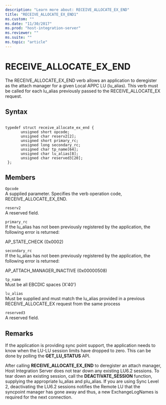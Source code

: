 ```yaml
---
description: "Learn more about: RECEIVE_ALLOCATE_EX_END"
title: "RECEIVE_ALLOCATE_EX_END1"
ms.custom: ""
ms.date: "11/30/2017"
ms.prod: "host-integration-server"
ms.reviewer: ""
ms.suite: ""
ms.topic: "article"
---
```

# RECEIVE_ALLOCATE_EX_END
The RECEIVE_ALLOCATE_EX_END verb allows an application to deregister as the attach manager for a given Local APPC LU (lu_alias). This verb must be called for each lu_alias previously passed to the RECEIVE_ALLOCATE_EX request.  
  
## Syntax  
  
```  
  
typedef struct receive_allocate_ex_end {  
       unsigned short opcode;  
       unsigned char reserv2[2];  
       unsigned short primary_rc;  
       unsigned long secondary_rc;  
       unsigned char tp_name[64];  
       unsigned char lu_alias[8];  
       unsigned char reserved3[20];  
 };  
```  
  
## Members  
 `Opcode`  
 A supplied parameter. Specifies the verb operation code, RECEIVE_ALLOCATE_EX_END.  
  
 `reserv2`  
 A reserved field.  
  
 `primary_rc`  
 If the lu_alias has not been previously registered by the application, the following error is returned:  
  
 AP_STATE_CHECK (0x0002)  
  
 `secondary_rc`  
 If the lu_alias has not been previously registered by the application, the following error is returned:  
  
 AP_ATTACH_MANAGER_INACTIVE (0x00000508)  
  
 `tp_name`  
 Must be all EBCDIC spaces (X'40')  
  
 `lu_alias`  
 Must be supplied and must match the lu_alias provided in a previous RECEIVE_ALLOCATE_EX request from the same process  
  
 `reserved3`  
 A reserved field.  
  
## Remarks  
 If the application is providing sync point support, the application needs to know when the LU-LU session limits have dropped to zero. This can be done by polling the **GET_LU_STATUS** API.  
  
 After calling **RECEIVE_ALLOCATE_EX_END** to deregister an attach manager, Host Integration Server does not tear down any existing LU6.2 sessions. To tear down an existing session, call the **DEACTIVATE_SESSION** function, supplying the appropriate lu_alias and plu_alias. If you are using Sync Level 2, deactivating the LU6.2 sessions notifies the Remote LU that the syncpoint manager has gone away and thus, a new ExchangeLogNames is required for the next connection.
